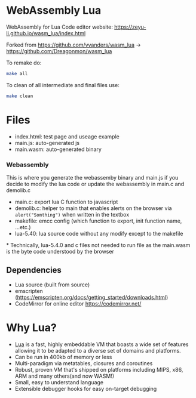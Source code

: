 # WebAssembly Lua

WebAssembly for Lua Code editor website: https://zeyu-li.github.io/wasm_lua/index.html



Forked from https://github.com/vvanders/wasm_lua -> https://github.com/Dreagonmon/wasm_lua

To remake do:

```sh
make all
```

To clean of all intermediate and final files use:

```sh
make clean
```

# Files

* index.html: test page and useage example
* main.js: auto-generated js 
*  main.wasm: auto-generated binary 

### Webassembly

This is where you generate the webassemby binary and main.js if you decide to modify the lua code or update the webassembly in main.c and demolib.c

- main.c: export lua C function to javascript
- demolib.c: helper to main that enables alerts on the browser via `alert("Somthing")` when written in the textbox
- makefile: emcc config (which function to export, init function name, ...etc.)
- lua-5.40: lua source code without any modify except to the makefile

\* Technically, lua-5.4.0 and c files not needed to run file as the main.wasm is the byte code understood by the browser 

## Dependencies

* Lua source (built from source)
* emscripten (https://emscripten.org/docs/getting_started/downloads.html)
* CodeMirror for online editor https://codemirror.net/

# Why Lua?

* [Lua](https://en.wikipedia.org/wiki/Lua_(programming_language)) is a fast, highly embeddable VM that boasts a wide set of features allowing it to be adapted to a diverse set of domains and platforms.
* Can be run in 400kb of memory or less
* Multi-paradigm via metatables, closures and coroutines
* Robust, proven VM that's shipped on platforms including MIPS, x86, ARM and many others(and now WASM!)
* Small, easy to understand language
* Extensible debugger hooks for easy on-target debugging